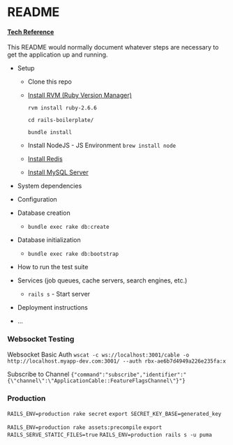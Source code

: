 # README

#### [Tech Reference](https://www.freecodecamp.org/news/have-an-idea-want-to-build-a-product-from-scratch-heres-a-checklist-of-things-you-should-go-through-in-your-backend-software-architecture/)

This README would normally document whatever steps are necessary to get the
application up and running.

* Setup
    - Clone this repo

    - [Install RVM (Ruby Version Manager)](https://rvm.io/rvm/install)

        `rvm install ruby-2.6.6`

        `cd rails-boilerplate/`

        `bundle install`

    - Install NodeJS - JS Environment
        `brew install node`

    - [Install Redis](https://gist.github.com/tomysmile/1b8a321e7c58499ef9f9441b2faa0aa8)
    - [Install MySQL Server](https://gist.github.com/operatino/392614486ce4421063b9dece4dfe6c21)

* System dependencies

* Configuration

* Database creation
    * `bundle exec rake db:create`
* Database initialization
    * `bundle exec rake db:bootstrap`

* How to run the test suite

* Services (job queues, cache servers, search engines, etc.)
    * `rails s` - Start server

* Deployment instructions

* ...


### Websocket Testing
Websocket Basic Auth
`wscat -c ws://localhost:3001/cable -o http://localhost.myapp-dev.com:3001/ --auth rbx-ae6b7d4949a226e235fa:x`

Subscribe to Channel
`{"command":"subscribe","identifier":"{\"channel\":\"ApplicationCable::FeatureFlagsChannel\"}"}`

### Production

`RAILS_ENV=production rake secret`
`export SECRET_KEY_BASE=generated_key`

`RAILS_ENV=production rake assets:precompile`
`export RAILS_SERVE_STATIC_FILES=true`
`RAILS_ENV=production rails s -u puma`
